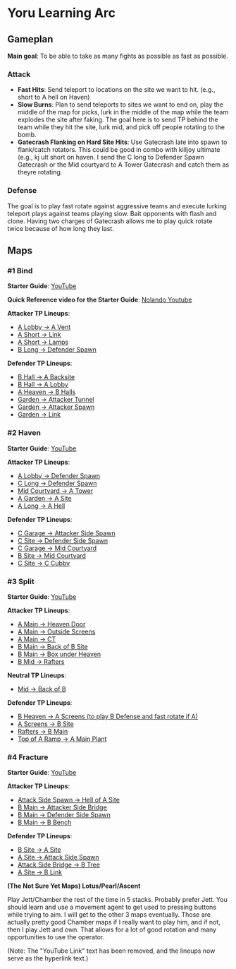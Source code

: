 # Yoru Learning Arc

## Gameplan

**Main goal**: To be able to take as many fights as possible as fast as possible.

### Attack

- **Fast Hits**: Send teleport to locations on the site we want to hit. (e.g., short to A hell on Haven)
- **Slow Burns**: Plan to send teleports to sites we want to end on, play the middle of the map for picks, lurk in the middle of the map while the team explodes the site after faking. The goal here is to send TP behind the team while they hit the site, lurk mid, and pick off people rotating to the bomb.
- **Gatecrash Flanking on Hard Site Hits**: Use Gatecrash late into spawn to flank/catch rotators. This could be good in combo with killjoy ultimate (e.g., kj ult short on haven. I send the C long to Defender Spawn Gatecrash or the Mid courtyard to A Tower Gatecrash and catch them as theyre rotating. 

### Defense

The goal is to play fast rotate against aggressive teams and execute lurking teleport plays against teams playing slow. Bait opponents with flash and clone. Having two charges of Gatecrash allows me to play quick rotate twice because of how long they last.

## Maps

### #1 Bind

**Starter Guide**: [YouTube](https://www.youtube.com/watch?v=s7GG6tNRwH0)

**Quick Reference video for the Starter Guide**: [Nolando Youtube](https://youtu.be/-OP2N80hGSE)

**Attacker TP Lineups**:
- [A Lobby -> A Vent](https://youtu.be/7WgOGz79YEc?t=94)
- [A Short -> Link](https://youtu.be/7WgOGz79YEc?t=203)
- [A Short -> Lamps](https://youtu.be/7WgOGz79YEc?t=236)
- [B Long -> Defender Spawn](https://youtu.be/7WgOGz79YEc?t=26)

**Defender TP Lineups**:
- [B Hall -> A Backsite](https://youtu.be/s7GG6tNRwH0?t=13)
- [B Hall -> A Lobby](https://youtu.be/7WgOGz79YEc?t=135)
- [A Heaven -> B Halls](https://youtu.be/s7GG6tNRwH0?t=80)
- [Garden -> Attacker Tunnel](https://youtu.be/s7GG6tNRwH0?t=167)
- [Garden -> Attacker Spawn](https://youtu.be/s7GG6tNRwH0?t=199)
- [Garden -> Link](https://youtu.be/s7GG6tNRwH0?t=236)

### #2 Haven

**Starter Guide**: [YouTube](https://www.youtube.com/watch?v=ei31mj0Z9lQ&t=129s)

**Attacker TP Lineups**:
- [A Lobby -> Defender Spawn](https://youtu.be/ei31mj0Z9lQ?t=19)
- [C Long -> Defender Spawn](https://youtu.be/ei31mj0Z9lQ?t=54)
- [Mid Courtyard -> A Tower](https://www.youtube.com/watch?v=ei31mj0Z9lQ&t=78s)
- [A Garden -> A Site](https://www.youtube.com/watch?v=ei31mj0Z9lQ&t=105s)
- [A Long -> A Hell](https://youtu.be/1QjfstEPZLQ)

**Defender TP Lineups**:
- [C Garage -> Attacker Side Spawn](https://www.youtube.com/watch?v=ei31mj0Z9lQ&t=134s)
- [C Site -> Defender Side Spawn](https://www.youtube.com/watch?v=ei31mj0Z9lQ&t=164s)
- [C Garage -> Mid Courtyard](https://www.youtube.com/watch?v=ei31mj0Z9lQ&t=191s)
- [B Site -> Mid Courtyard](https://www.youtube.com/watch?v=ei31mj0Z9lQ&t=210s)
- [C Site -> C Cubby](https://www.youtube.com/watch?v=ei31mj0Z9lQ&t=224s)

### #3 Split

**Starter Guide**: [YouTube](https://www.youtube.com/watch?v=FpSmRC1SHb4&t=316s&pp=ygUVc3BsaXQgeW9ydSBjaGFhcmRld2Fy)

**Attacker TP Lineups**:
- [A Main -> Heaven Door](https://www.youtube.com/watch?v=FpSmRC1SHb4&t=6s)
- [A Main -> Outside Screens](https://www.youtube.com/watch?v=FpSmRC1SHb4&t=63s)
- [A Main -> CT](https://www.youtube.com/watch?v=FpSmRC1SHb4&t=90s)
- [B Main -> Back of B Site](https://www.youtube.com/watch?v=FpSmRC1SHb4&t=124s)
- [B Main -> Box under Heaven](https://www.youtube.com/watch?v=FpSmRC1SHb4&t=163s)
- [B Mid -> Rafters](https://www.youtube.com/watch?v=FpSmRC1SHb4&t=220s)

**Neutral TP Lineups**:
- [Mid -> Back of B](https://www.youtube.com/watch?v=FpSmRC1SHb4&t=193s)

**Defender TP Lineups**:
- [B Heaven -> A Screens (to play B Defense and fast rotate if A)](https://www.youtube.com/watch?v=FpSmRC1SHb4&t=237s)
- [A Screens -> B Site](https://www.youtube.com/watch?v=FpSmRC1SHb4&t=267s)
- [Rafters -> B Main](https://www.youtube.com/watch?v=FpSmRC1SHb4&t=306s)
- [Top of A Ramp -> A Main Plant](https://www.youtube.com/watch?v=FpSmRC1SHb4&t=336s)

### #4 Fracture

**Starter Guide**: [YouTube](https://youtu.be/b4wCw0prCX4)

**Attacker TP Lineups**:
- [Attack Side Spawn -> Hell of A Site](https://www.youtube.com/watch?v=b4wCw0prCX4&t=15s)
- [B Main -> Attacker Side Bridge](https://www.youtube.com/watch?v=b4wCw0prCX4&t=50s)
- [B Main -> Defender Side Spawn](https://www.youtube.com/watch?v=b4wCw0prCX4&t=79s)
- [B Main -> B Bench](https://www.youtube.com/watch?v=b4wCw0prCX4&t=107s)

**Defender TP Lineups**:
- [B Site -> A Site](https://www.youtube.com/watch?v=b4wCw0prCX4&t=170s)
- [A Site -> Attack Side Spawn](https://www.youtube.com/watch?v=b4wCw0prCX4&t=196s)
- [Attack Side Bridge -> B Tree](https://www.youtube.com/watch?v=b4wCw0prCX4&t=219s)
- [A Site -> B Link](https://www.youtube.com/watch?v=b4wCw0prCX4&t=250s)

**(The Not Sure Yet Maps) Lotus/Pearl/Ascent**

Play Jett/Chamber the rest of the time in 5 stacks. Probably prefer Jett. You should learn and use a movement agent to get used to pressing buttons while trying to aim. I will get to the other 3 maps eventually. Those are actually pretty good Chamber maps if I really want to play him, and if not, then I play Jett and own. That allows for a lot of good rotation and many opportunities to use the operator.

(Note: The "YouTube Link" text has been removed, and the lineups now serve as the hyperlink text.)
